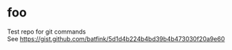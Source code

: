 # foo
Test repo for git commands  
See https://gist.github.com/batfink/5d1d4b224b4bd39b4b473030f20a9e60
